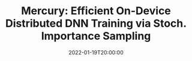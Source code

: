 ---
type: lecture
date: 2022-01-19T20:00:00
title: "Mercury: Efficient On-Device Distributed DNN Training via Stoch. Importance Sampling"
thumbnail: 
presenter: Huai-an Su
links: 
    - url: /static_files/slides/Mercury.pdf
      name: slides
    - url: https://youtu.be/qnUs1aUrT5s
      name: video
---